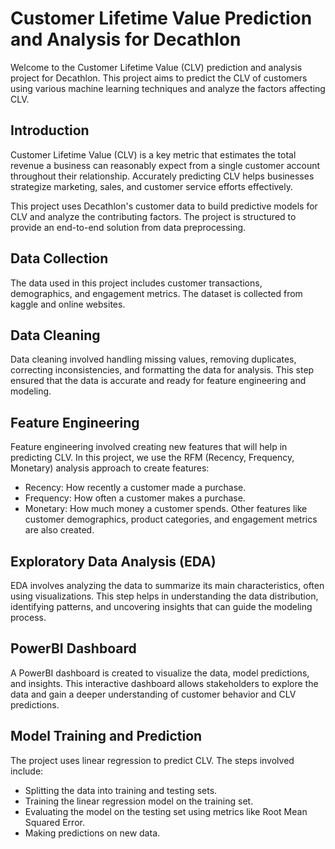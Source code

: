 # Customer Lifetime Value Prediction and Analysis for Decathlon
Welcome to the Customer Lifetime Value (CLV) prediction and analysis project for Decathlon. This project aims to predict the CLV of customers using various machine learning techniques and analyze the factors affecting CLV.
## Introduction
Customer Lifetime Value (CLV) is a key metric that estimates the total revenue a business can reasonably expect from a single customer account throughout their relationship. Accurately predicting CLV helps businesses strategize marketing, sales, and customer service efforts effectively.

This project uses Decathlon's customer data to build predictive models for CLV and analyze the contributing factors. The project is structured to provide an end-to-end solution from data preprocessing.
## Data Collection
The data used in this project includes customer transactions, demographics, and engagement metrics. The dataset is collected from kaggle and online websites.
## Data Cleaning
Data cleaning involved handling missing values, removing duplicates, correcting inconsistencies, and formatting the data for analysis. This step ensured that the data is accurate and ready for feature engineering and modeling.
## Feature Engineering
Feature engineering involved creating new features that will help in predicting CLV. In this project, we use the RFM (Recency, Frequency, Monetary) analysis approach to create features:

- Recency: How recently a customer made a purchase.
- Frequency: How often a customer makes a purchase.
- Monetary: How much money a customer spends.
Other features like customer demographics, product categories, and engagement metrics are also created.
## Exploratory Data Analysis (EDA)
EDA involves analyzing the data to summarize its main characteristics, often using visualizations. This step helps in understanding the data distribution, identifying patterns, and uncovering insights that can guide the modeling process.
## PowerBI Dashboard
A PowerBI dashboard is created to visualize the data, model predictions, and insights. This interactive dashboard allows stakeholders to explore the data and gain a deeper understanding of customer behavior and CLV predictions.
## Model Training and Prediction
The project uses linear regression to predict CLV. The steps involved include:

- Splitting the data into training and testing sets.
- Training the linear regression model on the training set.
- Evaluating the model on the testing set using metrics like Root Mean Squared Error.
- Making predictions on new data.
  



